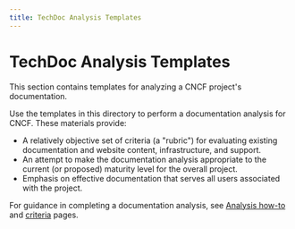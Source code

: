 ```yaml
---
title: TechDoc Analysis Templates
---
```


# TechDoc Analysis Templates

This section contains templates for analyzing a CNCF project's documentation.

Use the templates in this directory to perform a documentation analysis for
CNCF. These materials provide:

- A relatively objective set of criteria (a "rubric") for evaluating existing
  documentation and website content, infrastructure, and support.
- An attempt to make the documentation analysis appropriate to the current (or
  proposed) maturity level for the overall project.
- Emphasis on effective documentation that serves all users associated with the
  project.

For guidance in completing a documentation analysis, see
[Analysis how-to](../howto.md) and [criteria](../criteria.md) pages.
